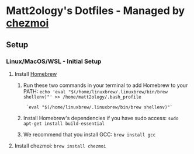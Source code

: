 # Matt2ology's Dotfiles - Managed by [chezmoi](https://www.chezmoi.io/install/)

## Setup

### Linux/MacOS/WSL - Initial Setup

1. Install [Homebrew](https://brew.sh/)
	1. Run these two commands in your terminal to add Homebrew to your PATH:
		`echo 'eval "$(/home/linuxbrew/.linuxbrew/bin/brew shellenv)"' >> /home/matt2ology/.bash_profile`

    		`eval "$(/home/linuxbrew/.linuxbrew/bin/brew shellenv)"`

	2. Install Homebrew's dependencies if you have sudo access:
		`sudo apt-get install build-essential`
	3. We recommend that you install GCC:
		`brew install gcc`
2. Install chezmoi: `brew install chezmoi`
